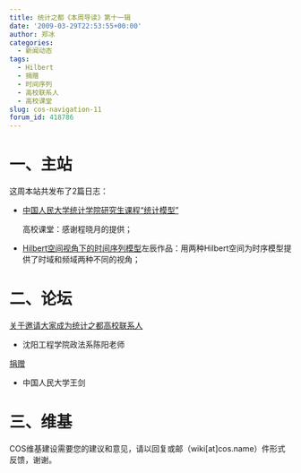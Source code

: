 ```yaml
---
title: 统计之都《本周导读》第十一辑
date: '2009-03-29T22:53:55+00:00'
author: 郑冰
categories:
  - 新闻动态
tags:
  - Hilbert
  - 捐赠
  - 时间序列
  - 高校联系人
  - 高校课堂
slug: cos-navigation-11
forum_id: 418786
---
```


# 一、主站

这周本站共发布了2篇日志：

  * [中国人民大学统计学院研究生课程“统计模型”](/2009/03/ruc-stat-grad-stat-models/)

    高校课堂：感谢程晓月的提供；
  * [Hilbert空间视角下的时间序列模型](/2009/03/hilbert/)左辰作品：用两种Hilbert空间为时序模型提供了时域和频域两种不同的视角；
<!--more-->

# 二、论坛

[关于邀请大家成为统计之都高校联系人](https://cos.name/cn/topic/13026)

  * 沈阳工程学院政法系陈阳老师

[捐赠](https://cos.name/donate/)

  * 中国人民大学王剑

# 三、维基

COS维基建设需要您的建议和意见，请以回复或邮（wiki[at]cos.name）件形式反馈，谢谢。
